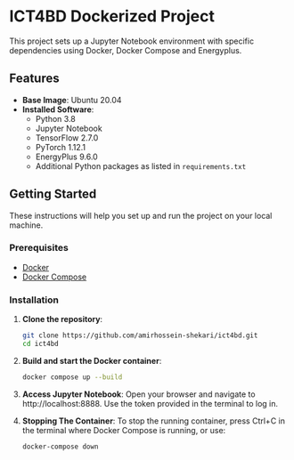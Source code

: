 # ICT4BD Dockerized Project

This project sets up a Jupyter Notebook environment with specific dependencies using Docker, Docker Compose and Energyplus.

## Features

- **Base Image**: Ubuntu 20.04
- **Installed Software**:
  - Python 3.8
  - Jupyter Notebook
  - TensorFlow 2.7.0
  - PyTorch 1.12.1
  - EnergyPlus 9.6.0
  - Additional Python packages as listed in `requirements.txt`

## Getting Started

These instructions will help you set up and run the project on your local machine.

### Prerequisites

- [Docker](https://docs.docker.com/engine/install/)
- [Docker Compose](https://docs.docker.com/compose/)

### Installation

1. **Clone the repository**:
   ```sh
   git clone https://github.com/amirhossein-shekari/ict4bd.git
   cd ict4bd

2. **Build and start the Docker container**:
   ```sh
   docker compose up --build
   
3. **Access Jupyter Notebook**:
   Open your browser and navigate to http://localhost:8888. Use the token provided in the terminal to log in.
   
5. **Stopping The Container**:
   To stop the running container, press Ctrl+C in the terminal where Docker Compose is running, or use:
   ```sh
   docker-compose down

